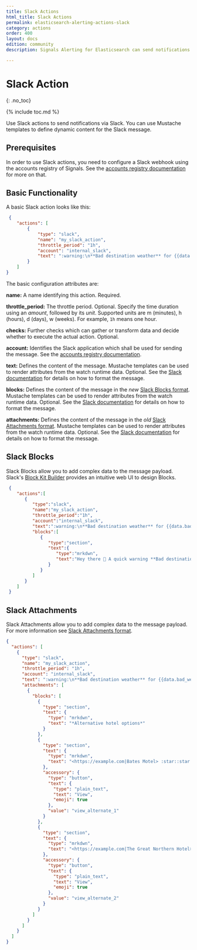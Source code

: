 ```yaml
---
title: Slack Actions
html_title: Slack Actions
permalink: elasticsearch-alerting-actions-slack
category: actions
order: 400
layout: docs
edition: community
description: Signals Alerting for Elasticsearch can send notifications to Slack when a watch detects data anomalies in any index

---
```


<!--- Copyright 2022 floragunn GmbH -->

# Slack Action
{: .no_toc}

{% include toc.md %}


Use Slack actions to send notifications via Slack. You can use Mustache templates to define dynamic content for the Slack message.

## Prerequisites

In order to use Slack actions, you need to configure a Slack webhook using the accounts registry of Signals. See the [accounts registry documentation](accounts.md) for more on that.

## Basic Functionality

A basic Slack action looks like this:

<!-- {% raw %} -->
```json
 {
	"actions": [
		{
			"type": "slack",
			"name": "my_slack_action",
			"throttle_period": "1h",
			"account": "internal_slack",
			"text": ":warning:\n**Bad destination weather** for {{data.bad_weather_flights.hits.total.value}} flights over last {{data.constants.window}}"
		}
	]
}
```
<!-- {% endraw %} -->

The basic configuration attributes are:

**name:** A name identifying this action. Required.

**throttle_period:** The throttle period. Optional. Specify the time duration using an *amount*, followed by its *unit*. Supported units are m (minutes), h (hours), d (days), w (weeks). For example, `1h` means one hour.

**checks:** Further checks which can gather or transform data and decide whether to execute the actual action. Optional.

**account:** Identifies the Slack application which shall be used for sending the message. See the [accounts registry documentation](accounts.md).

**text:** Defines the content of the message. Mustache templates can be used to render attributes from the watch runtime data. Optional. See the [Slack documentation](https://api.slack.com/messaging/composing/formatting) for details on how to format the message.

**blocks:** Defines the content of the message in the _new_ [Slack Blocks format](https://api.slack.com/block-kit/building). Mustache templates can be used to render attributes from the watch runtime data. Optional. See the [Slack documentation](https://api.slack.com/messaging/composing/formatting) for details on how to format the message.

**attachments:** Defines the content of the message in the _old_ [Slack Attachments format](https://api.slack.com/reference/messaging/attachments). Mustache templates can be used to render attributes from the watch runtime data. Optional. See the [Slack documentation](https://api.slack.com/messaging/composing/formatting) for details on how to format the message.

## Slack Blocks

Slack Blocks allow you to add complex data to the message payload. Slack's [Block Kit Builder](https://api.slack.com/tools/block-kit-builder) provides an intuitive web UI to design Blocks.

```json
 {
    "actions":[
       {
          "type":"slack",
          "name":"my_slack_action",
          "throttle_period":"1h",
          "account":"internal_slack",
          "text":":warning:\n**Bad destination weather** for {{data.bad_weather_flights.hits.total.value}} flights over last {{data.constants.window}}",
          "blocks":[
             {
                "type":"section",
                "text":{
                   "type":"mrkdwn",
                   "text":"Hey there 👋 A quick warning **Bad destination weather** for {{data.bad_weather_flights.hits.total.value}} flights over last {{data.constants.window}}"
                }
             }
          ]
       }
    ]
 }
```

## Slack Attachments

Slack Attachments allow you to add complex data to the message payload. For more information see [Slack Attachments format](https://api.slack.com/reference/messaging/attachments).

```json
{
  "actions": [
    {
      "type": "slack",
      "name": "my_slack_action",
      "throttle_period": "1h",
      "account": "internal_slack",
      "text": ":warning:\n**Bad destination weather** for {{data.bad_weather_flights.hits.total.value}} flights over last {{data.constants.window}}",
      "attachments": [
        {
          "blocks": [
            {
              "type": "section",
              "text": {
                "type": "mrkdwn",
                "text": "*Alternative hotel options*"
              }
            },
            {
              "type": "section",
              "text": {
                "type": "mrkdwn",
                "text": "<https://example.com|Bates Motel> :star::star:"
              },
              "accessory": {
                "type": "button",
                "text": {
                  "type": "plain_text",
                  "text": "View",
                  "emoji": true
                },
                "value": "view_alternate_1"
              }
            },
            {
              "type": "section",
              "text": {
                "type": "mrkdwn",
                "text": "<https://example.com|The Great Northern Hotel> :star::star::star::star:"
              },
              "accessory": {
                "type": "button",
                "text": {
                  "type": "plain_text",
                  "text": "View",
                  "emoji": true
                },
                "value": "view_alternate_2"
              }
            }
          ]
        }
      ]
    }
  ]
}
```